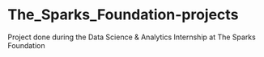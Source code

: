 # The_Sparks_Foundation-projects
Project done during the Data Science &amp; Analytics Internship at The Sparks Foundation 
